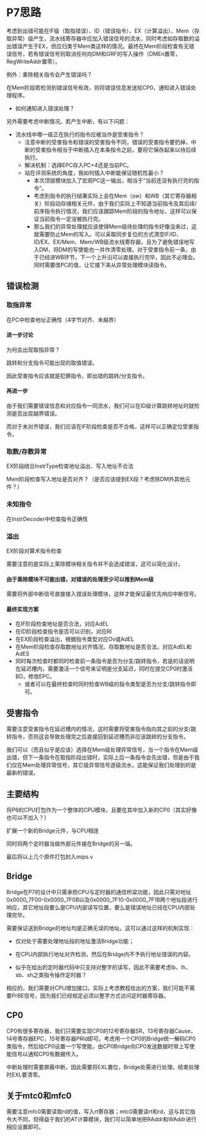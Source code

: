 # P7思路

考虑到出错可能在IF级（取指错误）、ID（错误指令）、EX（计算溢出）、Mem（存取异常）级产生，流水线寄存器中应加入错误信号的流水，同时考虑如存取数的溢出错误产生于EX，但应归类于Mem类这样的情况。最终在Mem阶段检查有无错误信号，若有错误信号则取消任何向DM和GRF的写入操作（DMEn置零，RegWriteAddr置零）。

例外：乘除相关指令会产生错误吗？

在Mem阶段若检测到错误信号有效，则将错误信息发送给CP0，通知进入错误处理程序。

* 如何通知进入错误处理？

另外需要考虑中断情况。若产生中断，有以下问题：

* 流水线中哪一级正在执行的指令应被当作是受害指令？
  * 注意中断的受害指令和错误的受害指令不同，错误的受害指令要扔掉，中断的受害指令相当于中断插入在本条指令之前，要将它保存起来以待后续执行。
  * 解决机制：选择EPC存入PC+4还是当前PC。
  * 站在评测系统的角度，我如何插入中断能保证随机性最小？
    * 本次顶层模块加入了宏观PC这一输出，相当于“当前还没有执行完的指令”。
    * 考虑到指令的执行结果实际上会在Mem（sw）和WB（其它寄存器相关）阶段动存储相关元件，由于我们实际上不知道当前指令及其后续/前序指令执行情况，我们应该跟踪Mem阶段的指令地址，这样可以保证当前指令一定没被执行完。
    * 那么我们的异常处理就应该使得Mem级待处理的指令好像没来过，这就需要防止Mem的写入。可以采取同步复位的方式清空IF/ID、ID/EX、EX/Mem、Mem/WB级流水线寄存器，且为了避免错误地写入DM，将DM的写使能也一并作清零处理。对于受害指令前一条，由于已经进WB环节，下一个上升沿可以直接执行完毕，因此不必理会。同时需要改PC的值，让它接下来从异常处理模块读指令。

## 错误检测

### 取指异常

在PC中检查地址正确性（4字节对齐、未越界）

#### 进一步讨论

为何会出现取指异常？

跳转和分支指令可能出现的取值错误。

因此受害指令应该就是犯罪指令，即出错的跳转/分支指令。

#### 再进一步

由于我们需要错误信息和对应指令一同流水，我们可以在ID级计算跳转地址时就检测是否出现越界错误。

而对于未对齐错误，我们应该在IF阶段检查是否不合格，这样可以正确定位受害指令。

### 取数/存数异常

EX阶段结合InstrType检查地址溢出、写入地址不合法

Mem阶段检查写入地址是否对齐？（是否应该提到EX段？考虑除DM外其他元件？）

### 未知指令

在InstrDecoder中检查指令正确性

### 溢出

EX阶段对算术指令检查

需要注意的是实际上乘除模块相关指令并不会造成错误，这可以简化设计。

#### 由于乘除模块不可能出错，对错误的处理至少可以推到Mem级

需要将外部中断信号直接接入错误处理模块，这样才能保证最优先响应中断信号。

#### 最终实现方案

* 在IF阶段检查地址是否合法，对应AdEL
* 在ID阶段检查指令是否可以识别，对应RI
* 在EX阶段检查溢出，根据指令类型对应Ov或AdEL
* 在Mem阶段检查存取数地址对齐情况、存取数地址是否合法，对应AdEL和AdES
* 同时每次检查时都同时检查前一条指令是否为分支/跳转指令，若是的话说明在延迟槽内，需要激活一个信号来证明是分支延迟，同时在提交CP0时激活BD，修改EPC。
  * 或者可以在最终检查时同时检查WB级的指令类型是否为分支/跳转指令即可。

## 受害指令

需要注意受害指令在延迟槽内的情况，这时需要将受害指令指向其之前的分支/跳转指令，否则这会导致处理完之后直接回到延迟槽而非应该跳转的分支指令。

我们可以（而且似乎是应该）选择在Mem级处理异常信号，当一个指令在Mem级出错，但下一条指令在取指阶段出错时，实际上后一条指令会先出错，但是由于我们仅在Mem处理异常信号，其它级异常信号逐级流水，这能保证我们处理到的是最新的错误。

## 主要结构

将P6的CPU打包作为一个整体的CPU模块，且要在其中加入新的CP0（其实好像也可以不加入？）

扩展一个新的Bridge元件，与CPU相连

同时将两个定时器当做外部元件接在Bridge的另一端。

最后将以上几个原件打包封入mips.v

## Bridge

Bridge在P7的设计中只需承担CPU与定时器的通信桥梁功能，因此只需对地址0x0000_7F00-0x0000_7F0B以及0x0000_7F10-0x0000_7F1B两个地址段进行响应，其它地址段要么是CPU内部读写位置，要么是错误地址已经在CPU内部处理完毕。

需要保证送到Bridge的地址均是正确无误的地址。这可以通过这样的机制实现：

* 仅对处于需要处理地址段的地址激活Bridge功能；

* 在CPU内部执行地址对齐检测，然后在Bridge内不予执行地址错误的内容。

* 似乎在给出的定时器代码中只支持对整字的读写，因此不需要考虑lb、lh、sb、sh之类指令操作定时器？

相应的，我们需要对CPU增加接口。实际上考虑教程给出的方案，我们可能不需要PrBE信号，因为我们已经规定必须以整字方式访问定时器寄存器。

## CP0

CP0有很多寄存器，我们只需要实现CP0的12号寄存器SR，13号寄存器Cause，14号寄存器EPC，15号寄存器PRId即可。考虑用一个CP0的Bridge统一解码CP0类指令，然后给CP0设置一个写使能，由CP0Bridge向CP0发送数据时带上写使能信号以通知CP0有数据传入。

中断处理时需要屏蔽中断，因此需要将EXL置位，Bridge处需进行处理。结束处理时EXL要清零。

## 关于mtc0和mfc0

需要注意mfc0需要读取rd的值，写入rt寄存器；mtc0需要读rt和rd，这与其它指令大不同，但得益于我们的AT计算模块，我们可以简单地把RAddr和WAddr进行相应设置即可。

